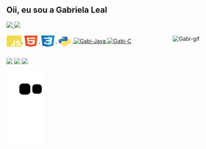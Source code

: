 ## Oii, eu sou a Gabriela Leal
 <div>
  <a href="https://github.com/gbmiranda1">
  <img height="180em" src="https://github-readme-stats.vercel.app/api?username=gbmiranda1&show_icons=true&theme=dracula&include_all_commits=true&count_private=true"/>
  <img height="180em" src="https://github-readme-stats.vercel.app/api/top-langs/?username=gbmiranda1&layout=compact&langs_count=7&theme=dracula"/>
</div>
<div style="display: inline_block"><br>
  <img align="center" alt="Gabi-Js" height="30" width="40" src="https://raw.githubusercontent.com/devicons/devicon/master/icons/javascript/javascript-plain.svg">
  <img align="center" alt="Gabi-HTML" height="30" width="40" src="https://raw.githubusercontent.com/devicons/devicon/master/icons/html5/html5-original.svg">
  <img align="center" alt="Gabi-CSS" height="30" width="40" src="https://raw.githubusercontent.com/devicons/devicon/master/icons/css3/css3-original.svg">
  <img align="center" alt="Gabi-Python" height="30" width="40" src="https://raw.githubusercontent.com/devicons/devicon/master/icons/python/python-original.svg">
  <img align="center" alt="Gabi-Java" height="30" width="40" src="https://cdn.jsdelivr.net/gh/devicons/devicon/icons/java/java-original.svg">
  <img align="center" alt="Gabi-C" height="30" width="40" src="https://cdn.jsdelivr.net/gh/devicons/devicon/icons/c/c-original.svg">
  <img align="right" alt="Gabi-gif" height="400" src="https://media1.tenor.com/images/b7412a21f729d3de15f4786b999c168d/tenor.gif?itemid=18818533">
</div>
  
  ##
 
<div> 
  <a href="https://instagram.com/gabimirandaleal" target="_blank"><img src="https://img.shields.io/badge/-Instagram-%23E4405F?style=for-the-badge&logo=instagram&logoColor=white" target="_blank"></a>
  <a href = "mailto:gabriela.m.leal37@gmail.com"><img src="https://img.shields.io/badge/-Gmail-%23333?style=for-the-badge&logo=gmail&logoColor=white" target="_blank"></a>
  <a href="https://www.linkedin.com/in/gabriela-leal-a35833161/" target="_blank"><img src="https://img.shields.io/badge/-LinkedIn-%230077B5?style=for-the-badge&logo=linkedin&logoColor=white" target="_blank"></a> 
 
  ![Snake animation](https://github.com/rafaballerini/rafaballerini/blob/output/github-contribution-grid-snake.svg)
 

